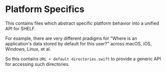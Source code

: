 #  Platform Specifics

This contains files which abstract specific platform behavior into a unified API for SHELF.

For example, there are very different pradigms for "Where is an application's data stored by default for this user?" across macOS, iOS, Windows, Linux, et al.

So this contains `URL + default directories.swift` to provide a generic API for accessing such directories.

